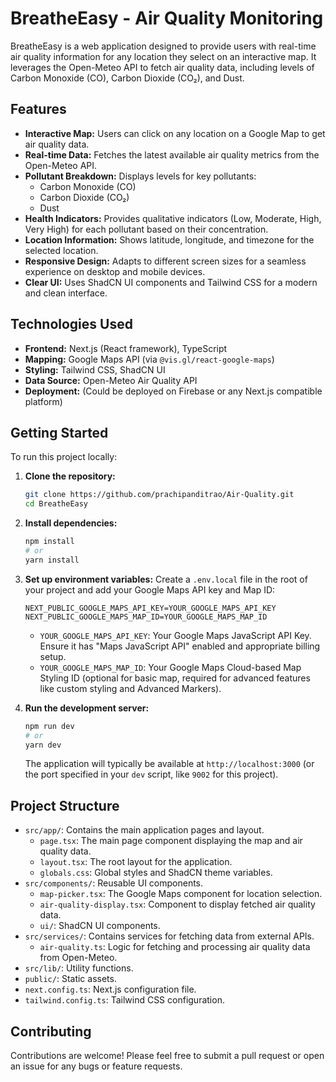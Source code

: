 # BreatheEasy - Air Quality Monitoring

BreatheEasy is a web application designed to provide users with real-time air quality information for any location they select on an interactive map. It leverages the Open-Meteo API to fetch air quality data, including levels of Carbon Monoxide (CO), Carbon Dioxide (CO₂), and Dust.

## Features

- **Interactive Map:** Users can click on any location on a Google Map to get air quality data.
- **Real-time Data:** Fetches the latest available air quality metrics from the Open-Meteo API.
- **Pollutant Breakdown:** Displays levels for key pollutants:
    - Carbon Monoxide (CO)
    - Carbon Dioxide (CO₂)
    - Dust
- **Health Indicators:** Provides qualitative indicators (Low, Moderate, High, Very High) for each pollutant based on their concentration.
- **Location Information:** Shows latitude, longitude, and timezone for the selected location.
- **Responsive Design:** Adapts to different screen sizes for a seamless experience on desktop and mobile devices.
- **Clear UI:** Uses ShadCN UI components and Tailwind CSS for a modern and clean interface.

## Technologies Used

- **Frontend:** Next.js (React framework), TypeScript
- **Mapping:** Google Maps API (via `@vis.gl/react-google-maps`)
- **Styling:** Tailwind CSS, ShadCN UI
- **Data Source:** Open-Meteo Air Quality API
- **Deployment:** (Could be deployed on Firebase or any Next.js compatible platform)

## Getting Started

To run this project locally:

1.  **Clone the repository:**
    ```bash
    git clone https://github.com/prachipanditrao/Air-Quality.git
    cd BreatheEasy
    ```

2.  **Install dependencies:**
    ```bash
    npm install
    # or
    yarn install
    ```

3.  **Set up environment variables:**
    Create a `.env.local` file in the root of your project and add your Google Maps API key and Map ID:
    ```env
    NEXT_PUBLIC_GOOGLE_MAPS_API_KEY=YOUR_GOOGLE_MAPS_API_KEY
    NEXT_PUBLIC_GOOGLE_MAPS_MAP_ID=YOUR_GOOGLE_MAPS_MAP_ID
    ```
    - `YOUR_GOOGLE_MAPS_API_KEY`: Your Google Maps JavaScript API Key. Ensure it has "Maps JavaScript API" enabled and appropriate billing setup.
    - `YOUR_GOOGLE_MAPS_MAP_ID`: Your Google Maps Cloud-based Map Styling ID (optional for basic map, required for advanced features like custom styling and Advanced Markers).

4.  **Run the development server:**
    ```bash
    npm run dev
    # or
    yarn dev
    ```
    The application will typically be available at `http://localhost:3000` (or the port specified in your `dev` script, like `9002` for this project).

## Project Structure

-   `src/app/`: Contains the main application pages and layout.
    -   `page.tsx`: The main page component displaying the map and air quality data.
    -   `layout.tsx`: The root layout for the application.
    -   `globals.css`: Global styles and ShadCN theme variables.
-   `src/components/`: Reusable UI components.
    -   `map-picker.tsx`: The Google Maps component for location selection.
    -   `air-quality-display.tsx`: Component to display fetched air quality data.
    -   `ui/`: ShadCN UI components.
-   `src/services/`: Contains services for fetching data from external APIs.
    -   `air-quality.ts`: Logic for fetching and processing air quality data from Open-Meteo.
-   `src/lib/`: Utility functions.
-   `public/`: Static assets.
-   `next.config.ts`: Next.js configuration file.
-   `tailwind.config.ts`: Tailwind CSS configuration.

## Contributing

Contributions are welcome! Please feel free to submit a pull request or open an issue for any bugs or feature requests.
```